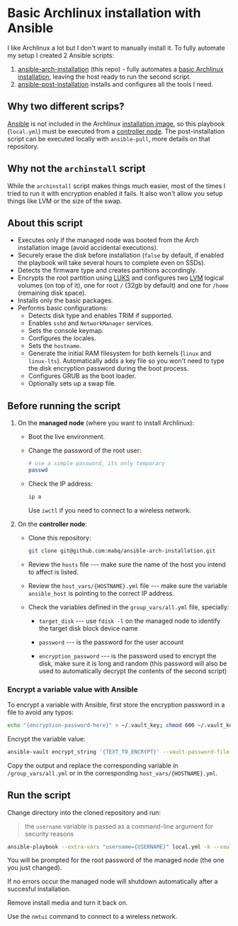 # Basic Archlinux installation with Ansible

I like Archlinux a lot but I don't want to manually install it. To fully automate my setup I created 2 Ansible scripts:

1. [ansible-arch-installation](https://github.com/mabq/ansible-arch-installation) (this repo) - fully automates a [basic Archlinux installation](https://wiki.archlinux.org/title/Installation_guide), leaving the host ready to run the second script.
2. [ansible-post-installation](https://github.com/mabq/ansible-post-installation) installs and configures all the tools I need.


## Why two different scrips?

[Ansible](https://archlinux.org/packages/extra/any/ansible/) is not included in the Archlinux [installation image](https://archlinux.org/download/), so this playbook (`local.yml`) must be executed from a [controller node](https://docs.ansible.com/ansible/latest/getting_started/index.html#getting-started-with-ansible). The post-installation script can be executed locally with `ansible-pull`, more details on that repository.


## Why not the `archinstall` script 

While the `archinstall` script makes things much easier, most of the times I tried to run it with encryption enabled it fails. It also won't allow you setup things like LVM or the size of the swap.


## About this script

   - Executes only if the managed node was booted from the Arch installation image (avoid accidental executions).
   - Securely erase the disk before installation (`false` by default, if enabled the playbook will take several hours to complete even on SSDs).
   - Detects the firmware type and creates partitions accordingly.
   - Encrypts the root partition using [LUKS](https://wiki.archlinux.org/title/Dm-crypt/Encrypting_an_entire_system#LVM_on_LUKS) and configures two [LVM](https://wiki.archlinux.org/title/LVM) logical volumes (on top of it), one for root `/` (32gb by default) and one for `/home` (remaining disk space).
   - Installs only the basic packages.
   - Performs basic configurations:
     - Detects disk type and enables TRIM if supported.
     - Enables `sshd` and `NetworkManager` services.
     - Sets the console keymap.
     - Configures the locales.
     - Sets the `hostname`.
     - Generate the initial RAM filesystem for both kernels (`linux` and `linux-lts`). Automatically adds a key file so you won't need to type the disk encryption password during the boot process.
     - Configures GRUB as the boot loader.
     - Optionally sets up a swap file.


## Before running the script

1. On the **managed node** (where you want to install Archlinux):

   - Boot the live environment.
   
   - Change the password of the root user:
   
     ```bash
     # use a simple password, its only temporary
     passwd
     ```
   
   - Check the IP address:
   
     ```bash
     ip a
     ```
   
     Use `iwctl` if you need to connect to a wireless network.

2. On the **controller node**:

   - Clone this repository:
   
     ```bash
     git clone git@github.com:mabq/ansible-arch-installation.git
     ``` 
   
   - Review the `hosts` file --- make sure the name of the host you intend to affect is listed.
   
   - Review the `host_vars/{HOSTNAME}.yml` file --- make sure the variable `ansible_host` is pointing to the correct IP address.

   - Check the variables defined in the `group_vars/all.yml` file, specially:

     - `target_disk` --- use `fdisk -l` on the managed node to identify the target disk block device name

     - `password` --- is the password for the user account

     - `encryption_password` --- is the password used to encrypt the disk, make sure it is long and random (this password will also be used to automatically decrypt the contents of the second script)

### Encrypt a variable value with Ansible

To encrypt a variable with Ansible, first store the encryption password in a file to avoid any typos:

   ```bash
   echo "{encryption-password-here}" > ~/.vault_key; chmod 600 ~/.vault_key
   ```

Encrypt the variable value:

   ```bash
   ansible-vault encrypt_string '{TEXT_TO_ENCRYPT}' --vault-password-file ~/.vault_key --name '{VARIABLE_NAME}'`
   ```

Copy the output and replace the corresponding variable in `/group_vars/all.yml` or in the corresponding `host_vars/{HOSTNAME}.yml`.


## Run the script

Change directory into the cloned repository and run:

> the `username` variable is passed as a command-line argument for security reasons

   ```bash
   ansible-playbook --extra-vars "username={USERNAME}" local.yml -k --vault-password-file ~/.vault_key
   ```

You will be prompted for the root password of the managed node (the one you just changed).

If no errors occur the managed node will shutdown automatically after a succesful installation.

Remove install media and turn it back on.

Use the `nmtui` command to connect to a wireless network.

